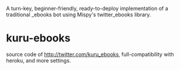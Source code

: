 
A turn-key, beginner-friendly, ready-to-deploy implementation of a traditional _ebooks bot using Mispy's twitter_ebooks library.

# kuru-ebooks
source code of http://twitter.com/kuru_ebooks, full-compatibility with heroku, and more settings.
